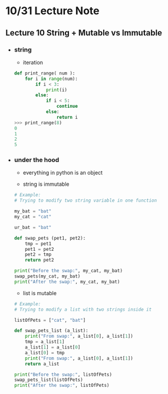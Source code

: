 # 10/31 Lecture Note

## Lecture 10 String + Mutable vs Immutable
+ ### string
    + iteration
    ```python
    def print_range( num ):
        for i in range(num):
            if i < 3:
                print(i)
            else:
                if i < 5:
                    continue
                else:
                    return i
    >>> print_range(8)
    0
    1
    2
    5 
    ```
+ ### under the hood
    + everything in python is an object

    + string is immutable
    ```python
    # Example:
    # Trying to modify two string variable in one function

    my_bat = "bat"
    my_cat = "cat"

    ur_bat = "bat"

    def swap_pets (pet1, pet2):
        tmp = pet1
        pet1 = pet2
        pet2 = tmp
        return pet2

    print("Before the swap:", my_cat, my_bat)
    swap_pets(my_cat, my_bat)
    print("After the swap:", my_cat, my_bat)
    ```
    + list is mutable
    ```python
    # Example:
    # Trying to modify a list with two strings inside it
    
    listOfPets = ["cat", "bat"]

    def swap_pets_list (a_list):
        print("From swap:", a_list[0], a_list[1])
        tmp = a_list[1]
        a_list[1] = a_list[0]
        a_list[0] = tmp
        print("From swap:", a_list[0], a_list[1])
        return a_list
    
    print("Before the swap:", listOfPets)
    swap_pets_list(listOfPets)
    print("After the swap:", listOfPets)
    ```

